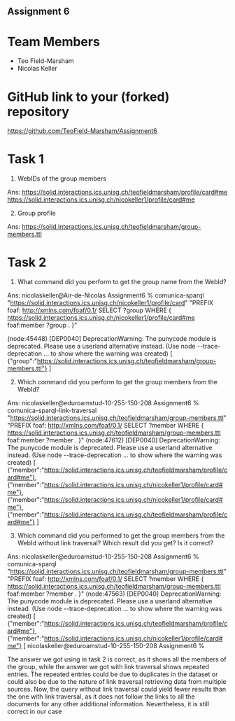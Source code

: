 Assignment 6
---------------------

# Team Members

- Teo Field-Marsham
- Nicolas Keller

# GitHub link to your (forked) repository

https://github.com/TeoField-Marsham/Assignment6

# Task 1

1. WebIDs of the group members

Ans: https://solid.interactions.ics.unisg.ch/teofieldmarsham/profile/card#me
     https://solid.interactions.ics.unisg.ch/nicokeller1/profile/card#me


2. Group profile

Ans: https://solid.interactions.ics.unisg.ch/teofieldmarsham/group-members.ttl




# Task 2

1. What command did you perform to get the group name from the WebId?

Ans: nicolaskeller@Air-de-Nicolas Assignment6 % comunica-sparql "https://solid.interactions.ics.unisg.ch/nicokeller1/profile/card" "PREFIX foaf: <http://xmlns.com/foaf/0.1/> SELECT ?group WHERE { <https://solid.interactions.ics.unisg.ch/nicokeller1/profile/card#me> foaf:member ?group . }"

(node:45448) [DEP0040] DeprecationWarning: The punycode module is deprecated. Please use a userland alternative instead.
(Use node --trace-deprecation ... to show where the warning was created)
[
{"group":"https://solid.interactions.ics.unisg.ch/teofieldmarsham/group-members.ttl"}
]


2. Which command did you perform to get the group members from the WebId?

Ans: nicolaskeller@eduroamstud-10-255-150-208 Assignment6 % comunica-sparql-link-traversal "https://solid.interactions.ics.unisg.ch/teofieldmarsham/group-members.ttl" "PREFIX foaf: <http://xmlns.com/foaf/0.1/> SELECT ?member WHERE { <https://solid.interactions.ics.unisg.ch/teofieldmarsham/group-members.ttl> foaf:member ?member . }"
(node:47612) [DEP0040] DeprecationWarning: The punycode module is deprecated. Please use a userland alternative instead.
(Use node --trace-deprecation ... to show where the warning was created)
[
{"member":"https://solid.interactions.ics.unisg.ch/teofieldmarsham/profile/card#me"},
{"member":"https://solid.interactions.ics.unisg.ch/nicokeller1/profile/card#me"},
{"member":"https://solid.interactions.ics.unisg.ch/nicokeller1/profile/card#me"},
{"member":"https://solid.interactions.ics.unisg.ch/teofieldmarsham/profile/card#me"}
]


3. Which command did you performed to get the group members from the WebId without link traversal? Which result did you get? Is it correct?

Ans: nicolaskeller@eduroamstud-10-255-150-208 Assignment6 % comunica-sparql "https://solid.interactions.ics.unisg.ch/teofieldmarsham/group-members.ttl" "PREFIX foaf: <http://xmlns.com/foaf/0.1/> SELECT ?member WHERE { <https://solid.interactions.ics.unisg.ch/teofieldmarsham/group-members.ttl> foaf:member ?member . }"
(node:47563) [DEP0040] DeprecationWarning: The punycode module is deprecated. Please use a userland alternative instead.
(Use node --trace-deprecation ... to show where the warning was created)
[
{"member":"https://solid.interactions.ics.unisg.ch/teofieldmarsham/profile/card#me"},
{"member":"https://solid.interactions.ics.unisg.ch/nicokeller1/profile/card#me"}
]
nicolaskeller@eduroamstud-10-255-150-208 Assignment6 %


The answer we got using in task 2 is correct, as it shows all the members of the group, while the answer we got with link traversal 
shows repeated entries. The repeated entries could be due to duplicates in the dataset or could also be due to the nature of link traversal retrieving data 
from multiple sources. Now, the query without link traversal could yield fewer results than the one with link traversal, as it does not
follow the links to all the documents for any other additional information. Nevertheless, it is still correct in our case


